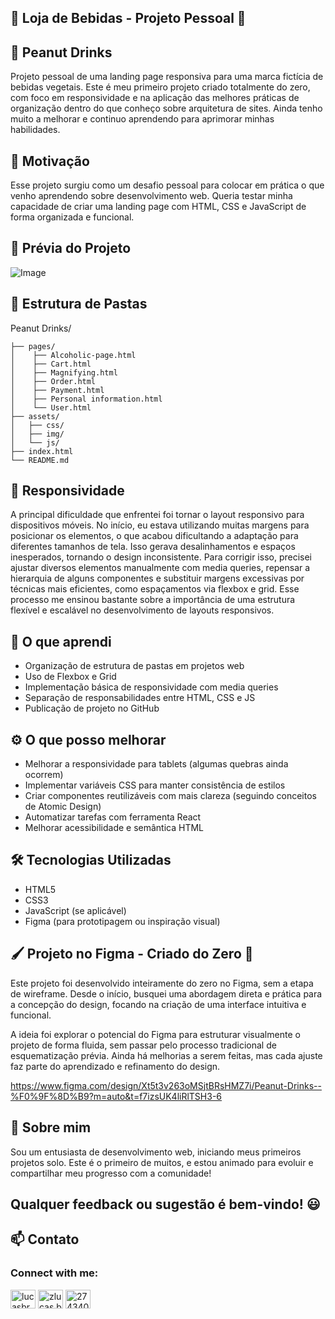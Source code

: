 ## 🚀 Loja de Bebidas - Projeto Pessoal 🍹

## 🥜 Peanut Drinks
Projeto pessoal de uma landing page responsiva para uma marca fictícia de bebidas vegetais. Este é meu primeiro projeto criado totalmente do zero, com foco em responsividade e na aplicação das melhores práticas de organização dentro do que conheço sobre arquitetura de sites. Ainda tenho muito a melhorar e continuo aprendendo para aprimorar minhas habilidades.

## 🧠 Motivação
Esse projeto surgiu como um desafio pessoal para colocar em prática o que venho aprendendo sobre desenvolvimento web. Queria testar minha capacidade de criar uma landing page com HTML, CSS e JavaScript de forma organizada e funcional.

## 📸 Prévia do Projeto
![Image](https://github.com/user-attachments/assets/7c3122d6-8200-44a9-ab76-ef78b6c12e8d)

## 📁 Estrutura de Pastas

Peanut Drinks/

    ├── pages/
    │    ├── Alcoholic-page.html
    │    ├── Cart.html
    │    ├── Magnifying.html
    │    ├── Order.html
    │    ├── Payment.html
    │    ├── Personal information.html
    │    └── User.html
    ├── assets/
    │   ├── css/
    │   ├── img/
    │   └── js/
    ├── index.html
    └── README.md
## 📱 Responsividade
A principal dificuldade que enfrentei foi tornar o layout responsivo para dispositivos móveis. No início, eu estava utilizando muitas margens para posicionar os elementos, o que acabou dificultando a adaptação para diferentes tamanhos de tela. Isso gerava desalinhamentos e espaços inesperados, tornando o design inconsistente. Para corrigir isso, precisei ajustar diversos elementos manualmente com media queries, repensar a hierarquia de alguns componentes e substituir margens excessivas por técnicas mais eficientes, como espaçamentos via flexbox e grid. Esse processo me ensinou bastante sobre a importância de uma estrutura flexível e escalável no desenvolvimento de layouts responsivos.

## 🧪 O que aprendi

- Organização de estrutura de pastas em projetos web
- Uso de Flexbox e Grid
- Implementação básica de responsividade com media queries
- Separação de responsabilidades entre HTML, CSS e JS
- Publicação de projeto no GitHub

## ⚙️ O que posso melhorar

- Melhorar a responsividade para tablets (algumas quebras ainda ocorrem)
- Implementar variáveis CSS para manter consistência de estilos
- Criar componentes reutilizáveis com mais clareza (seguindo conceitos de Atomic Design)
- Automatizar tarefas com ferramenta React
- Melhorar acessibilidade e semântica HTML

## 🛠️ Tecnologias Utilizadas

- HTML5
- CSS3
- JavaScript (se aplicável)
- Figma (para prototipagem ou inspiração visual)


## 🖌 Projeto no Figma - Criado do Zero 🎨

Este projeto foi desenvolvido inteiramente do zero no Figma, sem a etapa de wireframe. Desde o início, busquei uma abordagem direta e prática para a concepção do design, focando na criação de uma interface intuitiva e funcional.

A ideia foi explorar o potencial do Figma para estruturar visualmente o projeto de forma fluida, sem passar pelo processo tradicional de esquematização prévia. Ainda há melhorias a serem feitas, mas cada ajuste faz parte do aprendizado e refinamento do design.

https://www.figma.com/design/Xt5t3v263oMSjtBRsHMZ7i/Peanut-Drinks--%F0%9F%8D%B9?m=auto&t=f7izsUK4liRlTSH3-6

## 🙋 Sobre mim
Sou um entusiasta de desenvolvimento web, iniciando meus primeiros projetos solo. Este é o primeiro de muitos, e estou animado para evoluir e compartilhar meu progresso com a comunidade!

## Qualquer feedback ou sugestão é bem-vindo! 😃


## 📫 Contato
<h3 align="left">Connect with me:</h3>
<p align="left">
<a href="https://linkedin.com/in/lucasbrandaocabral" target="blank"><img align="center" src="https://raw.githubusercontent.com/rahuldkjain/github-profile-readme-generator/master/src/images/icons/Social/linked-in-alt.svg" alt="lucasbrandaocabral" height="30" width="40" /></a>
<a href="https://instagram.com/zlucas.bz" target="blank"><img align="center" src="https://raw.githubusercontent.com/rahuldkjain/github-profile-readme-generator/master/src/images/icons/Social/instagram.svg" alt="zlucas.bz" height="30" width="40" /></a>
<a href="https://discord.gg/274340417909293058" target="blank"><img align="center" src="https://raw.githubusercontent.com/rahuldkjain/github-profile-readme-generator/master/src/images/icons/Social/discord.svg" alt="274340417909293058" height="30" width="40" /></a>
</p>
